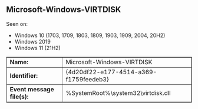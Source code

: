 ## Microsoft-Windows-VIRTDISK

Seen on:
* Windows 10 (1703, 1709, 1803, 1809, 1903, 1909, 2004, 20H2)
* Windows 2019
* Windows 11 (21H2)

<table border="1" class="docutils">
  <tbody>
    <tr>
      <td><b>Name:</b></td>
      <td>Microsoft-Windows-VIRTDISK</td>
    </tr>
    <tr>
      <td><b>Identifier:</b></td>
      <td>{4d20df22-e177-4514-a369-f1759feedeb3}</td>
    </tr>
    <tr>
      <td><b>Event message file(s):</b></td>
      <td>%SystemRoot%\system32\virtdisk.dll</td>
    </tr>
  </tbody>
</table>

&nbsp;

